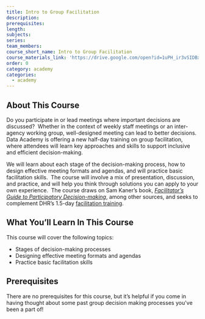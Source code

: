 ```yaml
---
title: Intro to Group Facilitation
description:
prerequisites:
length:
subjects:
series:
team_members:
course_short_name: Intro to Group Facilitation
course_materials_link: 'https://drive.google.com/open?id=1uPH_ir3vSIDBxPsbqZjzL7vWUkc7RUiS'
order: 0
category: academy
categories:
  - academy
---
```


## About This Course

Do you participate in or lead meetings where important decisions are discussed?&nbsp; Whether in the context of weekly staff meetings or an inter-agency working group, well-designed meeting can lead to better decisions.&nbsp; Data Academy is offering a new half-day training on group facilitation, where attendees will learn key approaches and skills to support inclusive and efficient decision-making.

We will learn about each stage of the decision-making process, how to design effective meeting formats and agendas, and will practice basic facilitation skills.&nbsp; The course will involve a mix of presentation, discussion, and practice, and will help you think through solutions you can apply to your own experience.&nbsp; The course draws on Sam Kaner’s book, *[Facilitator’s Guide to Participatory Decision-making](https://communityatwork.com/our-publications/)*, among other sources, and seeks to complement DHR’s 1.5-day [facilitation training](https://sfdhr.org/facilitation-skills-leaders-tool-kit).

## What You’ll Learn In This Course

This course will cover the following topics:

* Stages of decision-making processes
* Designing effective meeting formats and agendas
* Practice basic facilitation skills

## Prerequisites

There are no prerequisites for this course, but it’s helpful if you come in having thought about some past group decision making processes you've been a part of\!